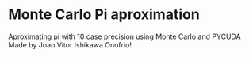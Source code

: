 # Monte Carlo Pi aproximation
 Aproximating pi with 10 case precision using Monte Carlo and PYCUDA
 Made by Joao Vitor Ishikawa Onofrio!